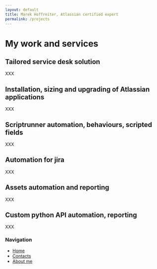 ```yaml
---
layout: default
title: Marek Hoffreiter, Atlassian certified expert
permalink: /projects
---
```


# My work and services

## Tailored service desk solution
XXX

## Installation, sizing and upgrading of Atlassian applications
XXX

## Scriptrunner automation, behaviours, scripted fields
XXX

## Automation for jira
XXX

## Assets automation and reporting
XXX

## Custom python API automation, reporting
XXX




<div class="sidebar">
  <h3>Navigation</h3>
  <ul>
    <li><a href="/">Home</a></li>
    <li><a href="/contacts">Contacts</a></li>
    <li><a href="/about">About me</a></li>

  </ul>
</div>
